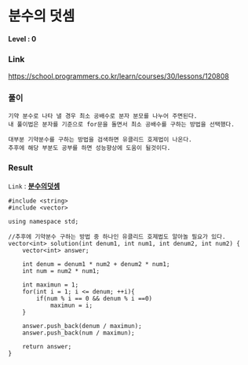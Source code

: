 # 분수의 덧셈
#### Level : 0
### Link
https://school.programmers.co.kr/learn/courses/30/lessons/120808

### 풀이
~~~
기약 분수로 나타 낼 경우 최소 공배수로 분자 분모를 나누어 주면된다.
내 풀이법은 분자를 기준으로 for문을 돌면서 최소 공배수를 구하는 방법을 선택했다.

대부분 기약분수를 구하는 방법을 검색하면 유클리드 호제법이 나온다.
추후에 해당 부분도 공부를 하면 성능향상에 도움이 될것이다.
~~~
### Result
`Link` : **[분수의덧셈](../../../main/Programmers_16.h)**
~~~
#include <string>
#include <vector>

using namespace std;

//추후에 기약분수 구하는 방법 중 하나인 유클리드 호제법도 알아놀 필요가 있다.
vector<int> solution(int denum1, int num1, int denum2, int num2) {
    vector<int> answer;
    
    int denum = denum1 * num2 + denum2 * num1;
    int num = num2 * num1;
    
    int maximun = 1;
    for(int i = 1; i <= denum; ++i){
        if(num % i == 0 && denum % i ==0)
            maximun = i;
    }

    answer.push_back(denum / maximun);
    answer.push_back(num / maximun);

    return answer;
}
~~~